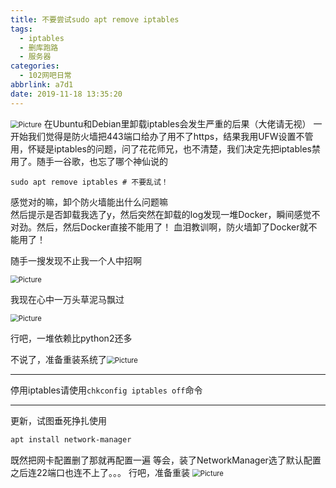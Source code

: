```yaml
---
title: 不要尝试sudo apt remove iptables
tags:
  - iptables
  - 删库跑路
  - 服务器
categories:
  - 102网吧日常
abbrlink: a7d1
date: 2019-11-18 13:35:20
---
```

<img src="https://raw.githubusercontent.com/Archaeoraptor/image_resources/ImageofBlog/emmm.jpg" alt="Picture" style="zoom:80%;" />
<!-- more -->
在Ubuntu和Debian里卸载iptables会发生严重的后果（大佬请无视）
一开始我们觉得是防火墙把443端口给办了用不了https，结果我用UFW设置不管用，怀疑是iptables的问题，问了花花师兄，也不清楚，我们决定先把iptables禁用了。随手一谷歌，也忘了哪个神仙说的

```shell
sudo apt remove iptables # 不要乱试！
```

感觉对的嘛，卸个防火墙能出什么问题嘛  
然后提示是否卸载我选了y，然后突然在卸载的log发现一堆Docker，瞬间感觉不对劲。然后，然后Docker直接不能用了！
血泪教训啊，防火墙卸了Docker就不能用了！

随手一搜发现不止我一个人中招啊

<img src="https://raw.githubusercontent.com/Archaeoraptor/image_resources/ImageofBlog/iptables-docker.png" alt="Picture" style="zoom:80%;" />

我现在心中一万头草泥马飘过

<img src="https://raw.githubusercontent.com/Archaeoraptor/image_resources/ImageofBlog/cnm.png" alt="Picture" style="zoom:80%;" />

行吧，一堆依赖比python2还多

不说了，准备重装系统了<img src="https://raw.githubusercontent.com/Archaeoraptor/image_resources/ImageofBlog/mmm.jpg" alt="Picture" style="zoom:80%;" />

---

停用iptables请使用`chkconfig iptables off`命令

---

更新，试图垂死挣扎使用

```bash
apt install network-manager
```

既然把网卡配置删了那就再配置一遍
等会，装了NetworkManager选了默认配置之后连22端口也连不上了。。。
行吧，准备重装
<img src="https://raw.githubusercontent.com/Archaeoraptor/image_resources/ImageofBlog/wa.jpg" alt="Picture" style="zoom:80%;" />
